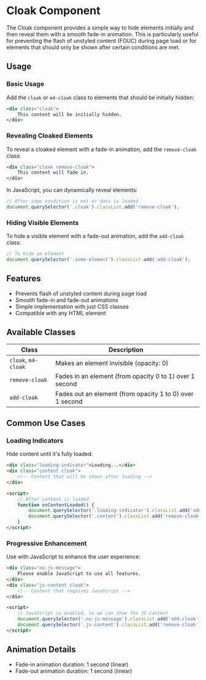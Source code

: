 # Cloak Component

The Cloak component provides a simple way to hide elements initially and then reveal them with a smooth fade-in animation. This is particularly useful for preventing the flash of unstyled content (FOUC) during page load or for elements that should only be shown after certain conditions are met.

## Usage

### Basic Usage

Add the `cloak` or `m4-cloak` class to elements that should be initially hidden:

```html
<div class="cloak">
    This content will be initially hidden.
</div>
```

### Revealing Cloaked Elements

To reveal a cloaked element with a fade-in animation, add the `remove-cloak` class:

```html
<div class="cloak remove-cloak">
    This content will fade in.
</div>
```

In JavaScript, you can dynamically reveal elements:

```javascript
// After some condition is met or data is loaded
document.querySelector('.cloak').classList.add('remove-cloak');
```

### Hiding Visible Elements

To hide a visible element with a fade-out animation, add the `add-cloak` class:

```javascript
// To hide an element
document.querySelector('.some-element').classList.add('add-cloak');
```

## Features

- Prevents flash of unstyled content during page load
- Smooth fade-in and fade-out animations
- Simple implementation with just CSS classes
- Compatible with any HTML element

## Available Classes

| Class | Description |
| ----- | ----------- |
| `cloak`, `m4-cloak` | Makes an element invisible (opacity: 0) |
| `remove-cloak` | Fades in an element (from opacity 0 to 1) over 1 second |
| `add-cloak` | Fades out an element (from opacity 1 to 0) over 1 second |

## Common Use Cases

### Loading Indicators

Hide content until it's fully loaded:

```html
<div class="loading-indicator">Loading...</div>
<div class="content cloak">
    <!-- Content that will be shown after loading -->
</div>

<script>
    // After content is loaded
    function onContentLoaded() {
        document.querySelector('.loading-indicator').classList.add('add-cloak');
        document.querySelector('.content').classList.add('remove-cloak');
    }
</script>
```

### Progressive Enhancement

Use with JavaScript to enhance the user experience:

```html
<div class="no-js-message">
    Please enable JavaScript to use all features.
</div>
<div class="js-content cloak">
    <!-- Content that requires JavaScript -->
</div>

<script>
    // JavaScript is enabled, so we can show the JS content
    document.querySelector('.no-js-message').classList.add('add-cloak');
    document.querySelector('.js-content').classList.add('remove-cloak');
</script>
```

## Animation Details

- Fade-in animation duration: 1 second (linear)
- Fade-out animation duration: 1 second (linear)